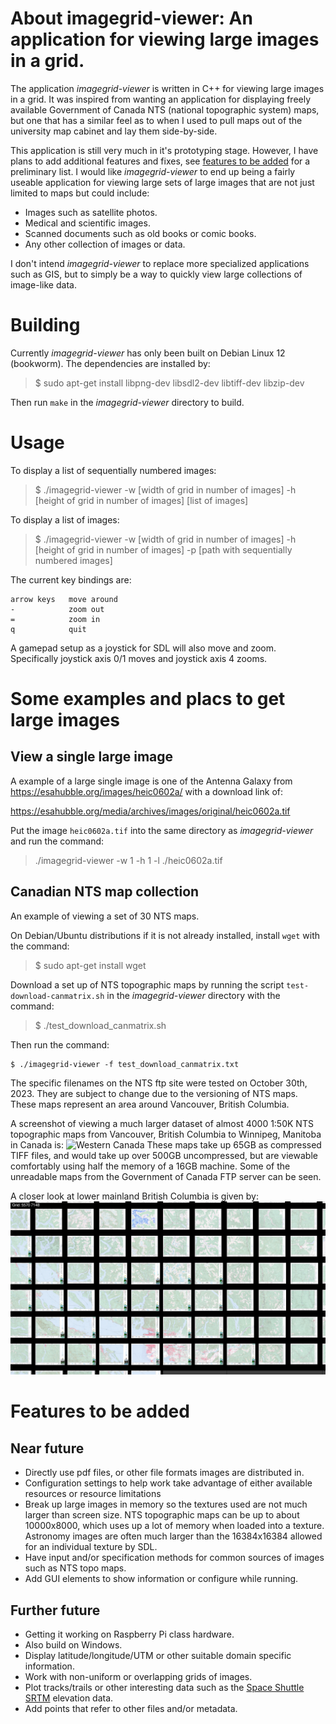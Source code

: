 # About imagegrid-viewer: An application for viewing large images in a grid.

The application *imagegrid-viewer* is written in C++ for viewing large
images in a grid.  It was inspired from wanting an application for
displaying freely available Government of Canada NTS (national
topographic system) maps, but one that has a similar feel as to when I
used to pull maps out of the university map cabinet and lay them
side-by-side.

This application is still very much in it's prototyping stage.
However, I have plans to add additional features and fixes, see
[features to be added](#features-to-be-added) for a preliminary list.
I would like *imagegrid-viewer* to end up being a fairly useable
application for viewing large sets of large images that are not just
limited to maps but could include:

- Images such as satellite photos.
- Medical and scientific images.
- Scanned documents such as old books or comic books.
- Any other collection of images or data.

I don't intend *imagegrid-viewer* to replace more specialized
applications such as GIS, but to simply be a way to quickly view large
collections of image-like data.

# Building

Currently *imagegrid-viewer* has only been built on Debian Linux 12
(bookworm).  The dependencies are installed by:

> $ sudo apt-get install libpng-dev libsdl2-dev libtiff-dev libzip-dev

Then run `make` in the *imagegrid-viewer* directory to build.

# Usage

To display a list of sequentially numbered images:

> $ ./imagegrid-viewer -w [width of grid in number of images] -h [height of grid in number of images] [list of images]

To display a list of images:

> $ ./imagegrid-viewer -w [width of grid in number of images] -h [height of grid in number of images] -p [path with sequentially numbered images]

The current key bindings are:

```
arrow keys   move around
-            zoom out
=            zoom in
q            quit
```

A gamepad setup as a joystick for SDL will also move and zoom.
Specifically joystick axis 0/1 moves and joystick axis 4 zooms.

# Some examples and placs to get large images

## View a single large image

A example of a large single image is one of the Antenna Galaxy from
https://esahubble.org/images/heic0602a/ with a download link of:

https://esahubble.org/media/archives/images/original/heic0602a.tif

Put the image `heic0602a.tif` into the same directory as
*imagegrid-viewer* and run the command:

> ./imagegrid-viewer -w 1 -h 1 -l ./heic0602a.tif

## Canadian NTS map collection

An example of viewing a set of 30 NTS maps.

On Debian/Ubuntu distributions if it is not already installed, install
`wget` with the command:

> $ sudo apt-get install wget

Download a set up of NTS topographic maps by running the script
`test-download-canmatrix.sh` in the *imagegrid-viewer* directory with
the command:

> $ ./test_download_canmatrix.sh

Then run the command:

```
$ ./imagegrid-viewer -f test_download_canmatrix.txt
```

The specific filenames on the NTS ftp site were tested on October
30th, 2023.  They are subject to change due to the versioning of NTS
maps.  These maps represent an area around Vancouver, British
Columbia.

A screenshot of viewing a much larger dataset of almost 4000 1:50K NTS
topographic maps from Vancouver, British Columbia to Winnipeg,
Manitoba in Canada is: ![Western
Canada](screenshot_western_canada.png) These maps take up 65GB as
compressed TIFF files, and would take up over 500GB uncompressed, but
are viewable comfortably using half the memory of a 16GB machine.
Some of the unreadable maps from the Government of Canada FTP server
can be seen.

A closer look at lower mainland British Columbia is given by:
![Western Canada](screenshot_lower_mainland.png)

# Features to be added

## Near future

- Directly use pdf files, or other file formats images are distributed
  in.
- Configuration settings to help work take advantage of either
  available resources or resource limitations
- Break up large images in memory so the textures used are not much
  larger than screen size. NTS topographic maps can be up to about
  10000x8000, which uses up a lot of memory when loaded into a
  texture.  Astronomy images are often much larger than the
  16384x16384 allowed for an individual texture by SDL.
- Have input and/or specification methods for common sources of images
  such as NTS topo maps.
- Add GUI elements to show information or configure while running.

## Further future

- Getting it working on Raspberry Pi class hardware.
- Also build on Windows.
- Display latitude/longitude/UTM or other suitable domain specific
  information.
- Work with non-uniform or overlapping grids of images.
- Plot tracks/trails or other interesting data such as the [Space
  Shuttle SRTM](https://www2.jpl.nasa.gov/srtm/) elevation data.
- Add points that refer to other files and/or metadata.
